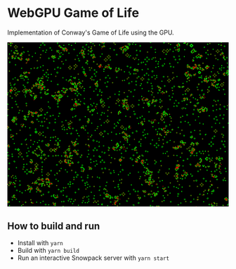 # WebGPU Game of Life
Implementation of Conway's Game of Life using the GPU.

![A screenshot of the program showing cells multiplying](./screenshot.png)

## How to build and run

* Install with `yarn`
* Build with `yarn build`
* Run an interactive Snowpack server with `yarn start`
